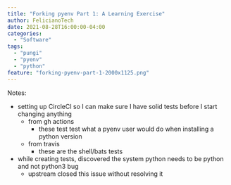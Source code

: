 ```yaml
---
title: "Forking pyenv Part 1: A Learning Exercise"
author: FelicianoTech
date: 2021-08-28T16:00:00-04:00
categories:
  - "Software"
tags:
  - "pungi"
  - "pyenv"
  - "python"
feature: "forking-pyenv-part-1-2000x1125.png"
---
```


<!--more-->

Notes:

- setting up CircleCI so I can make sure I have solid tests before I start changing anything
  - from gh actions
    - these test test what a pyenv user would do when installing a python version
  - from travis
    - these are the shell/bats tests
- while creating tests, discovered the system python needs to be python and not python3 bug
  - upstream closed this issue without resolving it
